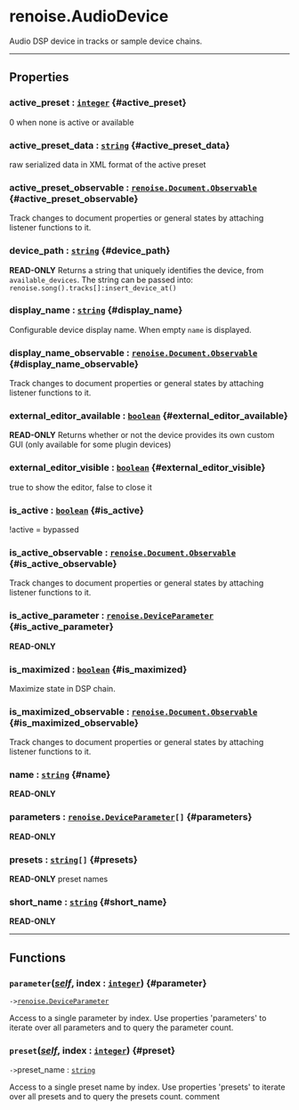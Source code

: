 # renoise.AudioDevice  
Audio DSP device in tracks or sample device chains.  

---  
## Properties
### active_preset : [`integer`](../../API/builtins/integer.md) {#active_preset}
0 when none is active or available

### active_preset_data : [`string`](../../API/builtins/string.md) {#active_preset_data}
raw serialized data in XML format of the active preset

### active_preset_observable : [`renoise.Document.Observable`](../../API/renoise/renoise.Document.Observable.md) {#active_preset_observable}
Track changes to document properties or general states by attaching listener
functions to it.

### device_path : [`string`](../../API/builtins/string.md) {#device_path}
**READ-ONLY** Returns a string that uniquely identifies the device, from
`available_devices`. The string can be passed into:
`renoise.song().tracks[]:insert_device_at()`

### display_name : [`string`](../../API/builtins/string.md) {#display_name}
Configurable device display name. When empty `name` is displayed.

### display_name_observable : [`renoise.Document.Observable`](../../API/renoise/renoise.Document.Observable.md) {#display_name_observable}
Track changes to document properties or general states by attaching listener
functions to it.

### external_editor_available : [`boolean`](../../API/builtins/boolean.md) {#external_editor_available}
**READ-ONLY** Returns whether or not the device provides its own custom GUI
(only available for some plugin devices)

### external_editor_visible : [`boolean`](../../API/builtins/boolean.md) {#external_editor_visible}
true to show the editor, false to close it

### is_active : [`boolean`](../../API/builtins/boolean.md) {#is_active}
!active = bypassed

### is_active_observable : [`renoise.Document.Observable`](../../API/renoise/renoise.Document.Observable.md) {#is_active_observable}
Track changes to document properties or general states by attaching listener
functions to it.

### is_active_parameter : [`renoise.DeviceParameter`](../../API/renoise/renoise.DeviceParameter.md) {#is_active_parameter}
**READ-ONLY**

### is_maximized : [`boolean`](../../API/builtins/boolean.md) {#is_maximized}
Maximize state in DSP chain.

### is_maximized_observable : [`renoise.Document.Observable`](../../API/renoise/renoise.Document.Observable.md) {#is_maximized_observable}
Track changes to document properties or general states by attaching listener
functions to it.

### name : [`string`](../../API/builtins/string.md) {#name}
**READ-ONLY**

### parameters : [`renoise.DeviceParameter`](../../API/renoise/renoise.DeviceParameter.md)`[]` {#parameters}
**READ-ONLY**

### presets : [`string`](../../API/builtins/string.md)`[]` {#presets}
**READ-ONLY** preset names

### short_name : [`string`](../../API/builtins/string.md) {#short_name}
**READ-ONLY**

  

---  
## Functions
### `parameter`([*self*](../../API/builtins/self.md), index : [`integer`](../../API/builtins/integer.md)) {#parameter}
`->`[`renoise.DeviceParameter`](../../API/renoise/renoise.DeviceParameter.md)  

Access to a single parameter by index. Use properties 'parameters' to iterate
over all parameters and to query the parameter count.
### `preset`([*self*](../../API/builtins/self.md), index : [`integer`](../../API/builtins/integer.md)) {#preset}
`->`preset_name : [`string`](../../API/builtins/string.md)  

Access to a single preset name by index. Use properties 'presets' to iterate
over all presets and to query the presets count.
comment  

